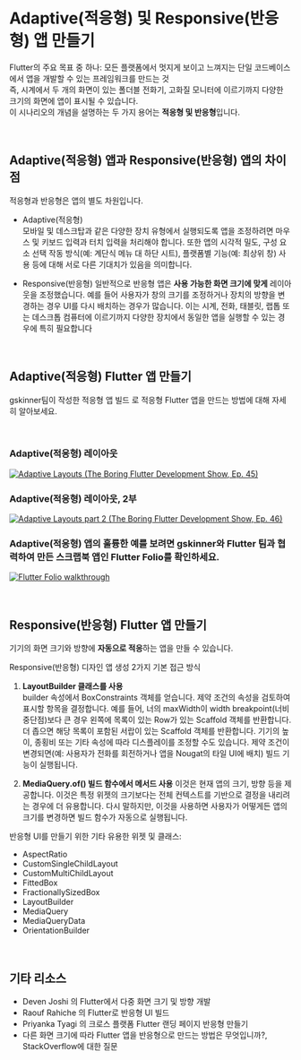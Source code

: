 # Adaptive(적응형) 및 Responsive(반응형) 앱 만들기  

Flutter의 주요 목표 중 하나: 모든 플랫폼에서 멋지게 보이고 느껴지는 단일 코드베이스에서 앱을 개발할 수 있는 프레임워크를 만드는 것  
즉, 시계에서 두 개의 화면이 있는 폴더블 전화기, 고화질 모니터에 이르기까지 다양한 크기의 화면에 앱이 표시될 수 있습니다.  
이 시나리오의 개념을 설명하는 두 가지 용어는 **적응형 및 반응형**입니다.  

<br/>

## Adaptive(적응형) 앱과 Responsive(반응형) 앱의 차이점  

적응형과 반응형은 앱의 별도 차원입니다.  

* Adaptive(적응형)  
모바일 및 데스크탑과 같은 다양한 장치 유형에서 실행되도록 앱을 조정하려면 마우스 및 키보드 입력과 터치 입력을 처리해야 합니다. 또한 앱의 시각적 밀도, 구성 요소 선택 작동 방식(예: 계단식 메뉴 대 하단 시트), 플랫폼별 기능(예: 최상위 창) 사용 등에 대해 서로 다른 기대치가 있음을 의미합니다.
 

* Responsive(반응형)
일반적으로 반응형 앱은 **사용 가능한 화면 크기에 맞게** 레이아웃을 조정했습니다. 예를 들어 사용자가 창의 크기를 조정하거나 장치의 방향을 변경하는 경우 UI를 다시 배치하는 경우가 많습니다. 이는 시계, 전화, 태블릿, 랩톱 또는 데스크톱 컴퓨터에 이르기까지 다양한 장치에서 동일한 앱을 실행할 수 있는 경우에 특히 필요합니다  

<br/>

## Adaptive(적응형) Flutter 앱 만들기  

gskinner팀이 작성한 적응형 앱 빌드 로 적응형 Flutter 앱을 만드는 방법에 대해 자세히 알아보세요.  

<br/>

### Adaptive(적응형) 레이아웃  

[![Adaptive Layouts (The Boring Flutter Development Show, Ep. 45)](http://img.youtube.com/vi/n6Awpg1MO6M/0.jpg)](https://youtu.be/n6Awpg1MO6M)  

### Adaptive(적응형) 레이아웃, 2부  

[![Adaptive Layouts part 2 (The Boring Flutter Development Show, Ep. 46)](http://img.youtube.com/vi/eikOZzfc0l4/0.jpg)](https://youtu.be/eikOZzfc0l4)  

### Adaptive(적응형) 앱의 훌륭한 예를 보려면 gskinner와 Flutter 팀과 협력하여 만든 스크랩북 앱인 Flutter Folio를 확인하세요.  

[![Flutter Folio walkthrough](http://img.youtube.com/vi/yytBENOnF0w/0.jpg)](https://youtu.be/yytBENOnF0w)  

<br/>

## Responsive(반응형) Flutter 앱 만들기

기기의 화면 크기와 방향에 **자동으로 적응**하는 앱을 만들 수 있습니다.  

Responsive(반응형) 디자인 앱 생성 2가지 기본 접근 방식  

1. **LayoutBuilder 클래스를 사용**  
builder 속성에서 BoxConstraints 객체를 얻습니다. 제약 조건의 속성을 검토하여 표시할 항목을 결정합니다. 예를 들어, 너의 maxWidth이 width breakpoint(너비 중단점)보다 큰 경우 왼쪽에 목록이 있는 Row가 있는 Scaffold 객체를 반환합니다. 더 좁으면 해당 목록이 포함된 서랍이 있는 Scaffold 객체를 반환합니다. 기기의 높이, 종횡비 또는 기타 속성에 따라 디스플레이를 조정할 수도 있습니다. 제약 조건이 변경되면(예: 사용자가 전화를 회전하거나 앱을 Nougat의 타일 UI에 배치) 빌드 기능이 실행됩니다.  

2. **MediaQuery.of() 빌드 함수에서 메서드 사용**
이것은 현재 앱의 크기, 방향 등을 제공합니다. 이것은 특정 위젯의 크기보다는 전체 컨텍스트를 기반으로 결정을 내리려는 경우에 더 유용합니다. 다시 말하지만, 이것을 사용하면 사용자가 어떻게든 앱의 크기를 변경하면 빌드 함수가 자동으로 실행됩니다.  


반응형 UI를 만들기 위한 기타 유용한 위젯 및 클래스:  
* AspectRatio
* CustomSingleChildLayout
* CustomMultiChildLayout
* FittedBox
* FractionallySizedBox
* LayoutBuilder
* MediaQuery
* MediaQueryData
* OrientationBuilder  

<br/>

## 기타 리소스
* Deven Joshi 의 Flutter에서 다중 화면 크기 및 방향 개발
* Raouf Rahiche 의 Flutter로 반응형 UI 빌드
* Priyanka Tyagi 의 크로스 플랫폼 Flutter 랜딩 페이지 반응형 만들기
* 다른 화면 크기에 따라 Flutter 앱을 반응형으로 만드는 방법은 무엇입니까?, StackOverflow에 대한 질문
